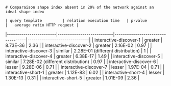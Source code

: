 
    # Comparaison shape index absent in 20% of the network against an ideal shape index
    
    | query template         | relation execution time   | p-value                           |   average ratio HTTP request |
|------------------------|---------------------------|-----------------------------------|------------------------------|
| interactive-discover-1 | greater                   | 8.73E-36                          |                         2.36 |
| interactive-discover-2 | greater                   | 2.16E-02                          |                         0.97 |
| interactive-discover-3 | similar                   | 2.28E-01 (different distribution) |                         1    |
| interactive-discover-4 | greater                   | 6.38E-17                          |                         1.49 |
| interactive-discover-5 | similar                   | 7.28E-02 (different distribution) |                         0.97 |
| interactive-discover-6 | lesser                    | 9.28E-06                          |                         0.71 |
| interactive-discover-7 | lesser                    | 1.97E-04                          |                         0.71 |
| interactive-short-1    | greater                   | 1.12E-83                          |                         6.02 |
| interactive-short-4    | lesser                    | 1.30E-13                          |                         0.31 |
| interactive-short-5    | greater                   | 1.01E-09                          |                         2.36 |
    